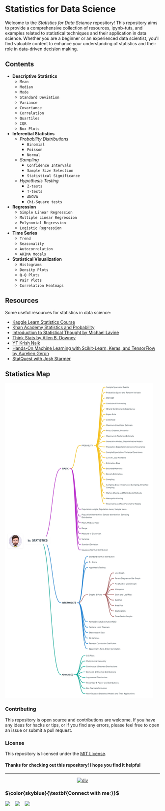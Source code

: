 # Statistics for Data Science

Welcome to the *Statistics for Data Science* repository! This repository aims to provide a comprehensive collection of resources, ipynb-tuts, and examples related to statistical techniques and their application in data science. Whether you are a beginner or an experienced data scientist, you'll find valuable content to enhance your understanding of statistics and their role in data-driven decision making.

## Contents

- **Descriptive Statistics**
  - `Mean`
  - `Median`
  - `Mode`
  - `Standard Deviation`
  - `Variance`
  - `Covariance`
  - `Correlation`
  - `Quartiles`
  - `IQR`
  - `Box Plots`
- **Inferential Statistics**
  - *Probability Distributions*
    - `Binomial`
    - `Poisson`
    - `Normal`
  - *Sampling*
    - `Confidence Intervals`
    - `Sample Size Selection`
    - `Statistical Significance`
  - *Hypothesis Testing*
    - `Z-tests`
    - `T-tests`
    - `ANOVA`
    - `Chi-Square tests ` 
- **Regression**
  - `Simple Linear Regression`
  - `Multiple Linear Regression`
  - `Polynomial Regression`
  - `Logistic Regression`
- **Time Series**
  - `Trend`
  - `Seasonality`
  - `Autocorrelation`
  - `ARIMA Models ` 
- **Statistical Visualization**
  - `Histograms`
  - `Density Plots`
  - `Q-Q Plots`
  - `Pair Plots`
  - `Correlation Heatmaps`

## Resources

Some useful resources for statistics in data science:

- [Kaggle Learn Statistics Course](https://www.kaggle.com/learn/statistics)
- [Khan Academy Statistics and Probability](https://www.khanacademy.org/math/statistics-probability)
- [Introduction to Statistical Thought by Michael Lavine](https://www.statthought.plus/)
- [Think Stats by Allen B. Downey](https://greenteapress.com/wp/think-stats-2e/)
- [YT Krish Naik](https://www.youtube.com/@krishnaik06)
- [Hands-On Machine Learning with Scikit-Learn, Keras, and TensorFlow by Aurelien Geron](https://www.oreilly.com/library/view/hands-on-machine-learning/9781492032632/)
- [StatQuest with Josh Starmer](https://www.youtube.com/@statquest)


## Statistics Map

![statistics](https://github.com/mohd-faizy/Stats-with-Data/blob/main/_jpg/STATISTICS.jpg)

### Contributing

This repository is open source and contributions are welcome. If you have any ideas for hacks or tips, or if you find any errors, please feel free to open an issue or submit a pull request.

### License

This repository is licensed under the [MIT License](https://github.com/mohd-faizy/Stats-with-Data/blob/main/LICENSE).

#### Thanks for checking out this repository! I hope you find it helpful

---

<p align='center'>
  <a href="#"><img src='https://tymsai.netlify.app/resource/1.gif' height='10' width=100% alt="div"></a>
</p>

### $\color{skyblue}{\textbf{Connect with me:}}$

[<img align="left" src="https://cdn4.iconfinder.com/data/icons/social-media-icons-the-circle-set/48/twitter_circle-512.png" width="32px"/>][twitter]
[<img align="left" src="https://cdn-icons-png.flaticon.com/512/145/145807.png" width="32px"/>][linkedin]
[<img align="left" src="https://cdn2.iconfinder.com/data/icons/whcompare-blue-green-web-hosting-1/425/cdn-512.png" width="32px"/>][Portfolio]

[twitter]: https://twitter.com/F4izy
[linkedin]: https://www.linkedin.com/in/mohd-faizy/
[Portfolio]: https://mohdfaizy.com/


